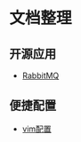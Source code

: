 # 文档整理

## 开源应用

- [RabbitMQ](http://rabbitmq.mr-ping.com/AMQP/AMQP_0-9-1_Model_Explained.html) 


## 便捷配置

- [vim配置](https://github.com/ma6174/vim)
